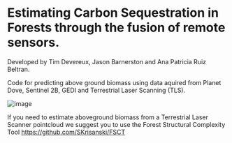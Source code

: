 
# Estimating Carbon Sequestration in Forests through the fusion of remote sensors.

Developed by Tim Devereux, Jason Barnerston and Ana Patricia Ruiz Beltran.

Code for predicting above ground biomass using data aquired from Planet Dove, Sentinel 2B, GEDI and Terrestrial Laser Scanning (TLS).

![image](https://user-images.githubusercontent.com/25172134/153985015-d9878986-d903-4c01-91e2-67875497b528.png)

If you need to estimate aboveground biomass from a Terrestrial Laser Scanner pointcloud we suggest you to use the Forest Structural Complexity Tool https://github.com/SKrisanski/FSCT


